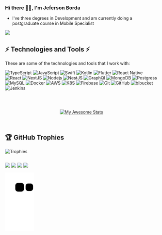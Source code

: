 

### Hi there 👋🏻, I'm Jeferson Borda

- I've three degrees in Development and am currently doing a postgraduate course in Mobile Specialist

<img src="https://camo.githubusercontent.com/5dc6ee33381917e41fc9c4951799268998f11a9b864399bf79a0842e4f9b194d/68747470733a2f2f692e696d6775722e636f6d2f315a76566b44632e676966" />

<div />

## ⚡ Technologies and Tools ⚡

These are some of the technologies and tools that I work with:

![TypeScript](https://img.shields.io/badge/-TypeScript-007ACC?style=flat-square&logo=typescript&logoColor=white)
![JavaScript](https://img.shields.io/badge/-JavaScript-F7DF1E?style=flat-square&logo=JavaScript&logoColor=black)
![Swift](https://img.shields.io/badge/-Swift-FA7343?style=flat-square&logo=Swift&logoColor=white)
![Kotlin](https://img.shields.io/badge/-Kotlin-purple?style=flat-square&logo=Kotlin&logoColor=white)
![Flutter](https://img.shields.io/badge/-Flutter-0075F2?style=flat-square&logo=Flutter&logoColor=white)
![React Native](https://img.shields.io/badge/-React%20Native-2496ED?style=flat-square&logo=react&logoColor=white)
![React](https://img.shields.io/badge/-React-007396?style=flat-square&logo=react&logoColor=white)
![NextJS](https://img.shields.io/badge/-Next.js-000000?style=flat-square&logo=Next.js&logoColor=white)
![Nodejs](https://img.shields.io/badge/-Nodejs-339933?style=flat-square&logo=Node.js&logoColor=white)
![NestJS](https://img.shields.io/badge/-NestJS-E0234E?style=flat-square&logo=NestJS&logoColor=white)
![GraphQl](https://img.shields.io/badge/-GraphQL-E10098?style=flat-square&logo=GraphQL&logoColor=white)
![MongoDB](https://img.shields.io/badge/-MongoDB-47A248?style=flat-square&logo=MongoDB&logoColor=white)
![Postgress](https://img.shields.io/badge/PostgreSQL-316192?style=flat-square&logo=postgresql&logoColor=white)
![MySQL](https://img.shields.io/badge/-MySQL-4479A1?style=flat-square&logo=mysql&logoColor=white)
![Docker](https://img.shields.io/badge/-Docker-2496ED?style=flat-square&logo=docker&logoColor=white)
![AWS](https://img.shields.io/badge/Amazon_AWS-232F3E?style=flat-square&logo=amazon-aws&logoColor=white)
![K8S](https://img.shields.io/badge/-Kubernetes-326CE5?style=flat-square&logo=Kubernetes&logoColor=white)
![Firebase](https://img.shields.io/badge/Firebase-ffca28?style=flat-square&logo=Firebase&logoColor=black)
![Git](https://img.shields.io/badge/-Git-F05032?style=flat-square&logo=Git&logoColor=white)
![GitHub](https://img.shields.io/badge/-GitHub-181717?style=flat-square&logo=github)
![bibucket](https://img.shields.io/badge/-Bitbucket-0052CC?style=flat-square&logo=Bitbucket&logoColor=white)
![Jenkins](https://img.shields.io/badge/-Jenkins-D24939?style=flat-square&logo=Jenkins&logoColor=white)

<br/>

<div style="display: inline_block"><br>
  
  <div align="center">
  <a href="https://github.com/jeffmnb">
   
[![My Awesome Stats](https://awesome-github-stats.azurewebsites.net/user-stats/jeffmnb?cardType=github&preferLogin=false&Ring=E4E4E2&Background=282A35&Border=E4E4E2&Text=E4E4E2&Title=E4E4E2)](https://git.io/awesome-stats-card)
</div>

</div>
  
<br/>

<div align="left">

## 🏆 GitHub Trophies
  ![Trophies](https://github-profile-trophy.vercel.app/?username=jeffmnb&title=Joined2020,Repositories,Experience,Commits&theme=nord)
</div>
  
</div>
  
  ##
 
<div> 
  <a href="https://www.instagram.com/jefersonborda1" target="_blank"><img src="https://img.shields.io/badge/-Instagram-%23E4405F?style=for-the-badge&logo=instagram&logoColor=white" target="_blank"></a>
 <a href="https://discord.gg/ctdeqCvA" target="_blank"><img src="https://img.shields.io/badge/Discord-7289DA?style=for-the-badge&logo=discord&logoColor=white" target="_blank"></a> 
  <a href = "mailto:jeferson.nborda@gmail.com"><img src="https://img.shields.io/badge/-Gmail-%23333?style=for-the-badge&logo=gmail&logoColor=white" target="_blank"></a>
  <a href="https://www.linkedin.com/in/jeferson-mateus-nunes-borda-459598235/" target="_blank"><img src="https://img.shields.io/badge/-LinkedIn-%230077B5?style=for-the-badge&logo=linkedin&logoColor=white" target="_blank"></a> 
 
![snake gif](https://github.com/jeffmnb/jeffmnb/blob/output/github-contribution-grid-snake.svg)
 
</div>
